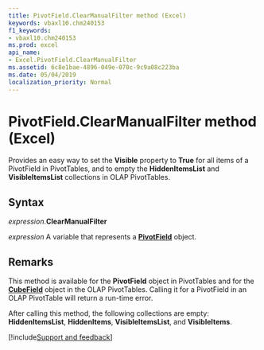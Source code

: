 ```yaml
---
title: PivotField.ClearManualFilter method (Excel)
keywords: vbaxl10.chm240153
f1_keywords:
- vbaxl10.chm240153
ms.prod: excel
api_name:
- Excel.PivotField.ClearManualFilter
ms.assetid: 6c8e1bae-4896-049e-070c-9c9a08c223ba
ms.date: 05/04/2019
localization_priority: Normal
---
```



# PivotField.ClearManualFilter method (Excel)

Provides an easy way to set the **Visible** property to **True** for all items of a PivotField in PivotTables, and to empty the **HiddenItemsList** and **VisibleItemsList** collections in OLAP PivotTables.


## Syntax

_expression_.**ClearManualFilter**

_expression_ A variable that represents a **[PivotField](Excel.PivotField.md)** object.


## Remarks

This method is available for the **PivotField** object in PivotTables and for the **[CubeField](Excel.CubeField.md)** object in the OLAP PivotTables. Calling it for a PivotField in an OLAP PivotTable will return a run-time error.

After calling this method, the following collections are empty: **HiddenItemsList**, **HiddenItems**, **VisibleItemsList**, and **VisibleItems**.




[!include[Support and feedback](~/includes/feedback-boilerplate.md)]